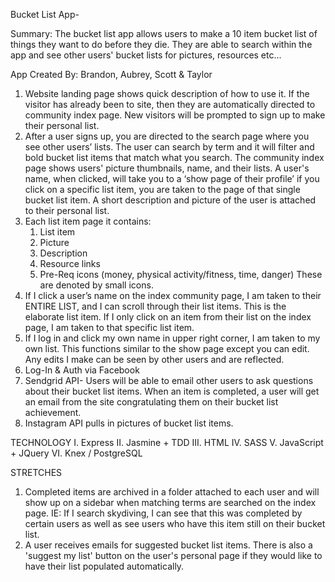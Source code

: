 Bucket List App-

Summary: The bucket list app allows users to make a 10 item bucket list of things they want to do before they die. They are able to search within the app and see other users' bucket lists for pictures, resources etc...

App Created By: Brandon, Aubrey, Scott & Taylor


1. Website landing page shows quick description of how to use it. If the visitor has already been to site, then they are automatically directed to community index page. New visitors will be prompted to sign up to make their personal list.
2. After a user signs up, you are directed to the search page where you see other users’ lists. The user can search by term and it will filter and bold bucket list items that match what you search. The community index page shows users' picture thumbnails, name, and their lists. A user's name, when clicked, will take you to a ‘show page of their profile’ if you click on a specific list item, you are taken to the page of that single bucket list item. A short description and picture of the user is attached to their personal list.
3. Each list item page it contains:
    1. List item
    2. Picture
    3. Description
    4. Resource links
    5. Pre-Req icons (money, physical activity/fitness, time, danger) These are denoted by small icons.
4. If I click a user’s name on the index community page, I am taken to their ENTIRE LIST, and I can scroll through their list items. This is the elaborate list item. If I only click on an item from their list on the index page, I am taken to that specific list item.
5. If I log in and click my own name in upper right corner, I am taken to my own list. This functions similar to the show page except you can edit. Any edits I make can be seen by other users and are reflected.
6. Log-In & Auth via Facebook
7. Sendgrid API- Users will be able to email other users to ask questions about their bucket list items. When an item is completed, a user will get an email from the site congratulating them on their bucket list achievement.
8. Instagram API pulls in pictures of bucket list items.

TECHNOLOGY
I. Express
II. Jasmine + TDD
III. HTML
IV. SASS
V. JavaScript + JQuery
VI. Knex / PostgreSQL

STRETCHES
1. Completed items are archived in a folder attached to each user and will show up on a sidebar when matching terms are searched on the index page. IE: If I search skydiving, I can see that this was completed by certain users as well as see users who have this item still on their bucket list.
2. A user receives emails for suggested bucket list items. There is also a 'suggest my list' button on the user's personal page if they would like to have their list populated automatically.
